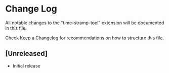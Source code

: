 # Change Log

All notable changes to the "time-stramp-tool" extension will be documented in this file.

Check [Keep a Changelog](http://keepachangelog.com/) for recommendations on how to structure this file.

## [Unreleased]

- Initial release